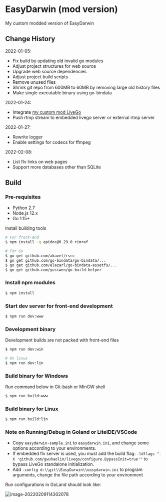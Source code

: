 # EasyDarwin (mod version)

My custom modded version of EasyDarwin

## Change History

2022-01-05:

- Fix build by updating old invalid go modules
- Adjust project structures for web source
- Upgrade web source dependencies
- Adjust project build scripts
- Remove unused files
- Shrink git repo from 600MB to 60MB by removing large old history files
- Make single executable binary using go-bindata

2022-01-24:

- Integrate [my custom mod LiveGo](https://github.com/yusiwen/livego)
- Push rtmp stream to embedded livego server or external rtmp server

2022-01-27:

- Rewrite logger
- Enable settings for codecs for ffmpeg

2022-02-08:

- List flv links on web pages
- Support more databases other than SQLite

## Build

### Pre-requisites

- Python 2.7
- Node.js 12.x
- Go 1.15+

Install building tools

```bash
# For front-end
$ npm install -g apidoc@0.29.0 rimraf

# For Go
$ go get github.com/akavel/rsrc
$ go get github.com/go-bindata/go-bindata/...
$ go get github.com/elazarl/go-bindata-assetfs/...
$ go get github.com/yusiwen/go-build-helper
```

### Install npm modules

```bash
$ npm install
```

### Start dev server for front-end development

```bash
$ npm run dev:www
```

### Development binary

Development builds are not packed with front-end files

```bash
$ npm run dev:win

# On linux
$ npm run dev:lin
```

### Build binary for Windows

Run command below in Git-bash or MinGW shell

```bash
$ npm run build:www
```

### Build binary for Linux

```bash
$ npm run build:lin
```

### Note on Running/Debug in Goland or LiteIDE/VSCode

- Copy `easydarwin-sample.ini` to `easydarwin.ini`, and change some options according to your environments.
- If embedded flv server is used, you must add the build flag: `-ldflags "-X 'github.com/gwuhaolin/livego/configure.BypassInit=true'"` to bypass LiveGo standalone initialization.
- Add `-config d:\\git\\EasyDarwin\\easydarwin.ini` to program arguments, change the file path according to your environment

Run configurations in GoLand should look like:

![image-20220209114302078](https://share.yusiwen.cn/public/pics/image-20220209114302078.png)
